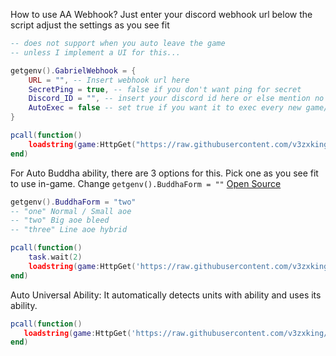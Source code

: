 How to use AA Webhook?
Just enter your discord webhook url below the script
adjust the settings as you see fit
```lua
-- does not support when you auto leave the game
-- unless I implement a UI for this...

getgenv().GabrielWebhook = {
    URL = "", -- Insert webhook url here
    SecretPing = true, -- false if you don't want ping for secret 
    Discord_ID = "", -- insert your discord id here or else mention no one
    AutoExec = false -- set true if you want it to exec every new game/teleport
}

pcall(function()
    loadstring(game:HttpGet("https://raw.githubusercontent.com/v3zxking/AnimeAdventures/refs/heads/main/AAWebhook.lua"))()
end)
```

For Auto Buddha ability, there are 3 options for this. Pick one as you see fit to use in-game.
Change `getgenv().BuddhaForm = ""` [Open Source](https://github.com/v3zxking/AnimeAdventures/blob/main/AutoBuddhaAbility.lua)
```lua
getgenv().BuddhaForm = "two"
-- "one" Normal / Small aoe
-- "two" Big aoe bleed
-- "three" Line aoe hybrid

pcall(function()
    task.wait(2)
    loadstring(game:HttpGet('https://raw.githubusercontent.com/v3zxking/AnimeAdventures/refs/heads/main/AutoBuddhaAbility.lua'))()
end)
```

Auto Universal Ability: It automatically detects units with ability and uses its ability.
```lua
pcall(function()
   loadstring(game:HttpGet('https://raw.githubusercontent.com/v3zxking/AnimeAdventures/refs/heads/main/AutoBuddhaAbility.lua'))()
end)
```
